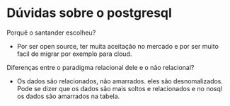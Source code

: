 # Dúvidas sobre o postgresql

Porquê o santander escolheu?
- Por ser open source, ter muita aceitação no mercado e por ser muito facil de migrar por exemplo para cloud.

Diferenças entre o paradigma relacional dele e o não relacional?
- Os dados são relacionados, não amarrados. eles são desnomalizados. Pode se dizer que os dados são mais soltos e relacionados e no nosql os dados são amarrados na tabela.